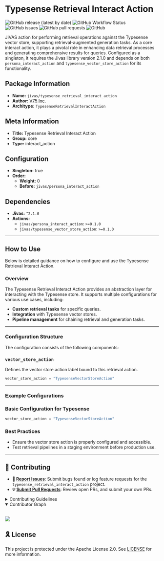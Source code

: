 # Typesense Retrieval Interact Action

![GitHub release (latest by date)](https://img.shields.io/github/v/release/TrueSelph/typesense_retrieval_interact_action)
![GitHub Workflow Status](https://img.shields.io/github/actions/workflow/status/TrueSelph/typesense_retrieval_interact_action/test-action.yaml)
![GitHub issues](https://img.shields.io/github/issues/TrueSelph/typesense_retrieval_interact_action)
![GitHub pull requests](https://img.shields.io/github/issues-pr/TrueSelph/typesense_retrieval_interact_action)
![GitHub](https://img.shields.io/github/license/TrueSelph/typesense_retrieval_interact_action)

JIVAS action for performing retrieval operations against the Typesense vector store, supporting retrieval-augmented generation tasks. As a core interact action, it plays a pivotal role in enhancing data retrieval processes and generating comprehensive results for queries. Configured as a singleton, it requires the Jivas library version 2.1.0 and depends on both `persona_interact_action` and `typesense_vector_store_action` for its functionality.

## Package Information

- **Name:** `jivas/typesense_retrieval_interact_action`
- **Author:** [V75 Inc.](https://v75inc.com/)
- **Architype:** `TypesenseRetrievalInteractAction`

## Meta Information

- **Title:** Typesense Retrieval Interact Action
- **Group:** core
- **Type:** interact_action

## Configuration

- **Singleton:** true
- **Order:**
  - **Weight:** 0
  - **Before:** `jivas/persona_interact_action`

## Dependencies

- **Jivas:** `^2.1.0`
- **Actions:**
  - `jivas/persona_interact_action`: `>=0.1.0`
  - `jivas/typesense_vector_store_action`: `>=0.1.0`

---

## How to Use

Below is detailed guidance on how to configure and use the Typesense Retrieval Interact Action.

### Overview

The Typesense Retrieval Interact Action provides an abstraction layer for interacting with the Typesense store. It supports multiple configurations for various use cases, including:

- **Custom retrieval tasks** for specific queries.
- **Integration** with Typesense vector stores.
- **Pipeline management** for chaining retrieval and generation tasks.

---

### Configuration Structure

The configuration consists of the following components:

### `vector_store_action`

Defines the vector store action label bound to this retrieval action.

```python
vector_store_action = "TypesenseVectorStoreAction"
```

---

### Example Configurations

### Basic Configuration for Typesense

```python
vector_store_action = "TypesenseVectorStoreAction"
```

### Best Practices
- Ensure the vector store action is properly configured and accessible.
- Test retrieval pipelines in a staging environment before production use.

---

## 🔰 Contributing

- **🐛 [Report Issues](https://github.com/TrueSelph/typesense_retrieval_interact_action/issues)**: Submit bugs found or log feature requests for the `typesense_retrieval_interact_action` project.
- **💡 [Submit Pull Requests](https://github.com/TrueSelph/typesense_retrieval_interact_action/blob/main/CONTRIBUTING.md)**: Review open PRs, and submit your own PRs.

<details closed>
<summary>Contributing Guidelines</summary>

1. **Fork the Repository**: Start by forking the project repository to your GitHub account.
2. **Clone Locally**: Clone the forked repository to your local machine using a git client.
   ```sh
   git clone https://github.com/TrueSelph/typesense_retrieval_interact_action
   ```
3. **Create a New Branch**: Always work on a new branch, giving it a descriptive name.
   ```sh
   git checkout -b new-feature-x
   ```
4. **Make Your Changes**: Develop and test your changes locally.
5. **Commit Your Changes**: Commit with a clear message describing your updates.
   ```sh
   git commit -m 'Implemented new feature x.'
   ```
6. **Push to GitHub**: Push the changes to your forked repository.
   ```sh
   git push origin new-feature-x
   ```
7. **Submit a Pull Request**: Create a PR against the original project repository. Clearly describe the changes and their motivations.
8. **Review**: Once your PR is reviewed and approved, it will be merged into the main branch. Congratulations on your contribution!
</details>

<details open>
<summary>Contributor Graph</summary>
<br>
<p align="left">
    <a href="https://github.com/TrueSelph/typesense_retrieval_interact_action/graphs/contributors">
        <img src="https://contrib.rocks/image?repo=TrueSelph/typesense_retrieval_interact_action" />
   </a>
</p>
</details>

## 🎗 License

This project is protected under the Apache License 2.0. See [LICENSE](../LICENSE) for more information.